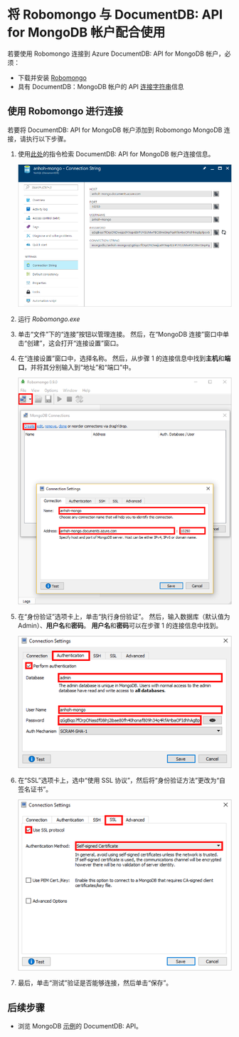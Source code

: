 <properties
    pageTitle="将适用于 MongoDB 的 Robomongo 与 Azure DocumentDB 配合使用 | Azure"
    description="了解如何将 Robomongo 与 DocumentDB: API for MongoDB 帐户配合使用"
    keywords="robomongo"
    services="documentdb"
    author="AndrewHoh"
    manager="jhubbard"
    editor=""
    documentationcenter=""
    translationtype="Human Translation" />
<tags
    ms.assetid="352c5fb9-8772-4c5f-87ac-74885e63ecac"
    ms.service="documentdb"
    ms.workload="data-services"
    ms.tgt_pltfrm="na"
    ms.devlang="na"
    ms.topic="article"
    ms.date="03/06/2017"
    wacn.date="05/02/2017"
    ms.author="anhoh"
    ms.sourcegitcommit="75890c3ffb1d1757de64a8b8344e9f2569f26273"
    ms.openlocfilehash="a71a30e7e1ead2d13f316b09a1bdab7cd970f2c4"
    ms.lasthandoff="04/25/2017" />

# <a name="use-robomongo-with-a-documentdb-api-for-mongodb-account"></a>将 Robomongo 与 DocumentDB: API for MongoDB 帐户配合使用
若要使用 Robomongo 连接到 Azure DocumentDB: API for MongoDB 帐户，必须：

- 下载并安装 [Robomongo](https://robomongo.org/)
- 具有 DocumentDB：MongoDB 帐户的 API [连接字符串](/documentation/articles/documentdb-connect-mongodb-account/)信息

## <a name="connect-using-robomongo"></a>使用 Robomongo 进行连接
若要将 DocumentDB: API for MongoDB 帐户添加到 Robomongo MongoDB 连接，请执行以下步骤。

1. 使用[此处](/documentation/articles/documentdb-connect-mongodb-account/)的指令检索 DocumentDB: API for MongoDB 帐户连接信息。

    ![连接字符串边栏选项卡的屏幕截图](./media/documentdb-mongodb-robomongo/connectionstringblade.png)
2. 运行 *Robomongo.exe*

3. 单击“文件”下的“连接”按钮以管理连接。 然后，在“MongoDB 连接”窗口中单击“创建”，这会打开“连接设置”窗口。

4. 在“连接设置”窗口中，选择名称。 然后，从步骤 1 的连接信息中找到**主机**和**端口**，并将其分别输入到“地址”和“端口”中。

    ![Robomongo 管理连接的屏幕截图](./media/documentdb-mongodb-robomongo/manageconnections.png)
5. 在“身份验证”选项卡上，单击“执行身份验证”。 然后，输入数据库（默认值为 Admin）、**用户名**和**密码**。
**用户名**和**密码**可以在步骤 1 的连接信息中找到。

    ![Robomongo 身份验证选项卡的屏幕截图](./media/documentdb-mongodb-robomongo/authentication.png)
6. 在“SSL”选项卡上，选中“使用 SSL 协议”，然后将“身份验证方法”更改为“自签名证书”。

    ![Robomongo SSL 选项卡的屏幕截图](./media/documentdb-mongodb-robomongo/SSL.png)
7. 最后，单击“测试”验证是否能够连接，然后单击“保存”。

## <a name="next-steps"></a>后续步骤
- 浏览 MongoDB [示例](/documentation/articles/documentdb-mongodb-samples/)的 DocumentDB: API。

<!---Update_Description: wording update -->